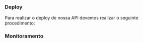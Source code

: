 
### Deploy

Para realizar o deploy de nossa API devemos realizar o seguinte procedimento:

<!-- Adicionar passo conforme detalhado no escopo do projeto -->

### Monitoramento

<!-- Adicionar passo conforme detalhado no escopo do projeto -->
